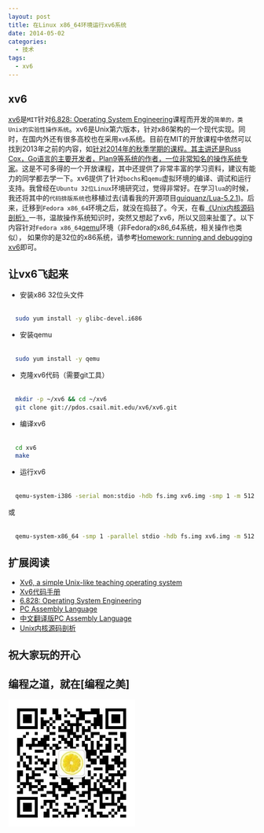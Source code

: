 ```yaml
---
layout: post
title: 在Linux x86_64环境运行xv6系统
date: 2014-05-02
categories:
  - 技术
tags:
  - xv6
---
```

## xv6

[xv6](http://pdos.csail.mit.edu/6.828/2012/xv6.html)是`MIT`针对[6.828: Operating System Engineering](http://pdos.csail.mit.edu/6.828)课程而开发的`简单的，类Unix的实验性操作系统`。xv6是Unix第六版本，针对x86架构的一个现代实现。同时，在国内外还有很多高校也在采用`xv6`系统。目前在MIT的开放课程中依然可以找到2013年之前的内容，如[针对2014年的秋季学期的课程。其主讲还是Russ Cox，Go语言的主要开发者，Plan9等系统的作者，一位非常知名的操作系统专家](http://pdos.csail.mit.edu/6.828/2014/)。这是不可多得的一个开放课程，其中还提供了非常丰富的学习资料，建议有能力的同学都去学一下。xv6提供了针对`bochs`和`qemu`虚拟环境的编译、调试和运行支持。我曾经在`Ubuntu 32位Linux`环境研究过，觉得非常好。在学习`lua`的时候，我还将其中的`代码排版系统`也移植过去(请看我的开源项目[guiquanz/Lua-5.2.1](https://github.com/guiquanz/Lua-5.2.1))。后来，迁移到`Fedora x86_64`环境之后，就没在捣鼓了。今天，在看[《Unix内核源码剖析》](http://product.china-pub.com/3769433)一书，温故操作系统知识时，突然又想起了xv6，所以又回来扯蛋了。以下内容针对`Fedora x86_64`[qemu](http://www.qemu.org)环境（非Fedora的x86_64系统，相关操作也类似）， 如果你的是32位的x86系统，请参考[Homework: running and debugging xv6](http://zoo.cs.yale.edu/classes/cs422/2014/lec/l2-hw)即可。


## 让vx6飞起来

* 安装x86 32位头文件

```bash

  sudo yum install -y glibc-devel.i686
```

* 安装qemu

```bash

  sudo yum install -y qemu
```

* 克隆xv6代码（需要git工具）

```bash

  mkdir -p ~/xv6 && cd ~/xv6
  git clone git://pdos.csail.mit.edu/xv6/xv6.git
```

* 编译xv6

```bash

  cd xv6
  make
```

* 运行xv6

```bash

  qemu-system-i386 -serial mon:stdio -hdb fs.img xv6.img -smp 1 -m 512
```

或

```bash

  qemu-system-x86_64 -smp 1 -parallel stdio -hdb fs.img xv6.img -m 512
```


## 扩展阅读

* [Xv6, a simple Unix-like teaching operating system](http://pdos.csail.mit.edu/6.828/2014/xv6/book-rev8.pdf)
* [Xv6代码手册](http://pdos.csail.mit.edu/6.828/2014/xv6/xv6-rev8.pdf)
* [6.828: Operating System Engineering](http://pdos.csail.mit.edu/6.828/2012/overview.html)
* [PC Assembly Language](http://www.drpaulcarter.com/pcasm)
* [中文翻译版PC Assembly Language](http://www.drpaulcarter.com/pcasm/pcasm-book-simplified-chinese.zip)
* [Unix内核源码剖析](http://product.china-pub.com/3769433)


## 祝大家玩的开心

## 编程之道，就在[编程之美]

![编程之美](/img/weixin_qr.jpg)
